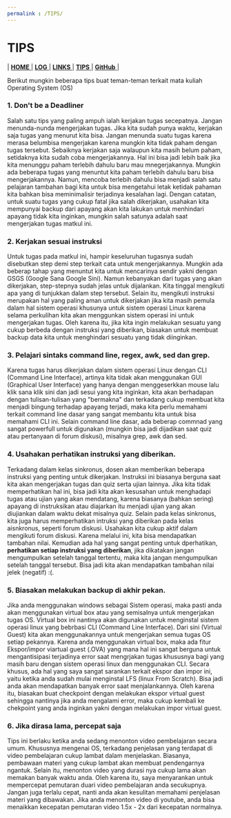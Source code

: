 ```yaml
---
permalink : /TIPS/
---
```

# TIPS

| [ **HOME** ](index.md) | [ **LOG** ](TXT/MyLog.txt) | [ **LINKS** ](links.md) | [ **TIPS** ]() | [ **GitHub** ](https://github.com/abdulrahman01uiacid/os212) |

Berikut mungkin beberapa tips buat teman-teman terkait mata kuliah Operating System (OS)

### 1. Don't be a Deadliner
   Salah satu tips yang paling ampuh ialah kerjakan tugas secepatnya. Jangan menunda-nunda mengerjakan tugas. Jika kita sudah punya waktu, kerjakan saja tugas yang menurut kita bisa. Jangan menunda suatu tugas karena merasa belumbisa mengerjakan karena mungkin kita tidak paham dengan tugas tersebut. Sebaiknya kerjakan saja walaupun kita masih belum paham, setidaknya kita sudah coba mengerjakannya. Hal ini bisa jadi lebih baik jika kita menunggu paham terlebih dahulu baru mau mnegerjakannya. Mungkin ada beberapa tugas yang menuntut kita paham terlebih dahulu baru bisa mengerjakannya. Namun, mencoba terlebih dahulu bisa menjadi salah satu pelajaran tambahan bagi kita untuk bisa mengetahui letak ketidak pahaman kita bahkan bisa meminimalisir terjadinya kesalahan lagi. Dengan catatan, untuk suatu tugas yang cukup fatal jika salah dikerjakan, usahakan kita mempunyai backup dari apayang akan kita lakukan untuk menhindari apayang tidak kita inginkan, mungkin salah satunya adalah saat mengerjakan tugas matkul ini.

### 2. Kerjakan sesuai instruksi
   Untuk tugas pada matkul ini, hampir keseluruhan tugasnya sudah disebutkan step demi step terkait cata untuk mengerjakannya. Mungkin ada beberap tahap yang menuntut kita untuk mencarinya sendir yakni dengan GSGS (Google Sana Google Sini). Namun kebanyakan dari tugas yang akan dikerjakan, step-stepnya sudah jelas untuk dijalankan. Kita tinggal mengikuti apa yang di tunjukkan dalam step tersebut. Selain itu, mengikuti instruksi merupakan hal yang paling aman untuk dikerjakan jika kita masih pemula dalam hal sistem operasi khusunya untuk sistem operasi Linux karena selama perkulihan kita akan menggunkan sistem operasi ini untuk mengerjakan tugas. Oleh karena itu, jika kita ingin melakukan sesuatu yang cukup berbeda dengan instruksi yang diberikan, biasakan untuk membuat backup data kita untuk menghindari sesuatu yang tidak diinginkan.

### 3. Pelajari sintaks command line, regex, awk, sed dan grep.
   Karena tugas harus dikerjakan dalam sistem operasi Linux dengan CLI (Command Line Interface), artinya kita tidak akan menggunakan GUI (Graphical User Interface) yang hanya dengan menggeserkkan mouse lalu klik sana klik sini dan jadi sesui yang kita inginkan, kita akan berhadapan dengan tulisan-tulisan yang "bermakna" dan terkadang cukup membuat kita menjadi bingung terhadap apayang terjadi, maka kita perlu memahami terkait command line dasar yang sangat membantu kita untuk bisa memahami CLI ini. Selain command line dasar, ada beberap commnad yang sangat powerfull untuk digunakan (mungkin bisa jadi dijadikan saat quiz atau pertanyaan di forum diskusi), misalnya grep, awk dan sed.

### 4. Usahakan perhatikan instruksi yang diberikan.
   Terkadang dalam kelas sinkronus, dosen akan memberikan beberapa instruksi yang penting untuk dikerjakan. Instruksi ini biasanya berguna saat kita akan mengerjakan tugas dan quiz serta ujian lainnya. Jika kita tidak memperhatikan hal ini, bisa jadi kita akan kesusahan untuk menghadapi tugas atau ujian yang akan mendatang, karena biasanya (bahkan sering) apayang di instruksikan atau  diajarkan itu menjadi ujian yang akan diujiankan dalam waktu dekat misalnya quiz. Selain pada kelas sinkronus, kita juga harus memperhatikan intruksi yang diberikan pada kelas aisnkronus, seperti forum diskusi. Usahakan kita cukup aktif dalam mengikuti forum diskusi. Karena melalui ini, kita bisa mendapatkan tambahan nilai. Kemudian ada hal yang sangat  penting untuk dperhatikan, **perhatikan setiap instruksi yang diberikan**, jika dikatakan jangan mengumpulkan setelah tanggal tertentu, maka kita jangan mengumpulkan setelah tanggal tersebut. Bisa jadi kita akan mendapatkan tambahan nilai jelek (negatif) :(.
 
### 5. Biasakan melakukan backup di akhir pekan.
   Jika anda menggunakan windows sebagai Sistem operasi, maka pasti anda akan menggunakan virtual box atau yang semisalnya untuk mengerjakan tugas OS. Virtual box ini nantinya akan digunakan untuk menginstal sistem operasi linux yang bebrbasi CLI (Command Line Interface). Dari sini (Virtual Guest) kita akan menggunakannya untuk mengerjakan semua tugas OS setiap pekannya. Karena anda menggunakan virtual box, maka ada fitur Ekspor/impor viartual guest (.OVA) yang mana hal ini sangat berguna untuk mengantisipasi terjadinya error saat mengrjakan tugas khususnya bagi yang masih baru dengan sistem operasi linux dan menggunakan CLI. Secara khusus, ada hal yang saya sangat sarankan terkait ekspor dan impor ini, yaitu ketika anda sudah mulai menginstal LFS (linux From Scratch). Bisa jadi anda akan mendapatkan banyak error saat menjalankannya. Oleh karena itu, biasakan buat checkpoint dengan melakukan ekspor virtual guest sehingga nantinya jika anda  mengalami error, maka cukup kembali ke chekpoint yang anda inginkan yakni dengan melakukan impor virtual guest.

### 6. Jika dirasa lama, percepat saja
   Tips ini berlaku ketika anda sedang menonton video pembelajaran secara umum. Khususnya mengenai OS, terkadang penjelasan yang terdapat di video pembelajaran cukup lambat dalam menjelaskan. Biasanya, pembawaan materi yang cukup lambat akan membuat pendengarnya ngantuk. Selain itu, menonton video yang durasi nya cukup lama akan memakan banyak waktu anda. Oleh karena itu, saya menyarankan untuk mempercepat pemutaran duari video pembelajaran anda secukupnya. Jangan juga terlalu cepat, nanti anda akan kesulitan memahami penjelasan materi yang dibawakan. Jika anda menonton video di youtube, anda bisa menaikkan kecepatan pemutaran video 1.5x - 2x dari kecepatan normalnya. 


